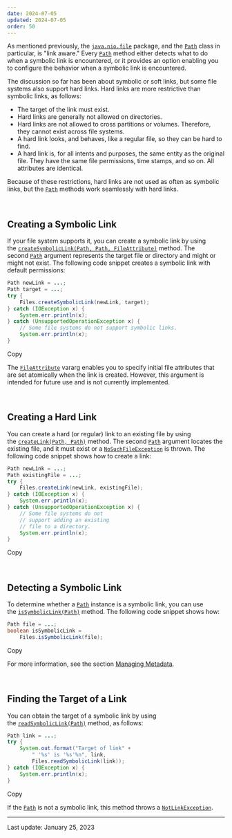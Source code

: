 ```yaml
---
date: 2024-07-05
updated: 2024-07-05
order: 50
---
```

As mentioned previously, the [`java.nio.file`](https://docs.oracle.com/en/java/javase/22/docs/api/java.base/java/nio/file/package-summary.html) package, and the [`Path`](https://docs.oracle.com/en/java/javase/22/docs/api/java.base/java/nio/file/Path.html) class in particular, is "link aware." Every [`Path`](https://docs.oracle.com/en/java/javase/22/docs/api/java.base/java/nio/file/Path.html) method either detects what to do when a symbolic link is encountered, or it provides an option enabling you to configure the behavior when a symbolic link is encountered.

The discussion so far has been about symbolic or soft links, but some file systems also support hard links. Hard links are more restrictive than symbolic links, as follows:

- The target of the link must exist.
- Hard links are generally not allowed on directories.
- Hard links are not allowed to cross partitions or volumes. Therefore, they cannot exist across file systems.
- A hard link looks, and behaves, like a regular file, so they can be hard to find.
- A hard link is, for all intents and purposes, the same entity as the original file. They have the same file permissions, time stamps, and so on. All attributes are identical.

Because of these restrictions, hard links are not used as often as symbolic links, but the [`Path`](https://docs.oracle.com/en/java/javase/22/docs/api/java.base/java/nio/file/Path.html) methods work seamlessly with hard links.

 

## Creating a Symbolic Link

If your file system supports it, you can create a symbolic link by using the [`createSymbolicLink(Path, Path, FileAttribute)`](https://docs.oracle.com/en/java/javase/22/docs/api/java.base/java/nio/file/Files.html#createSymbolicLink(java.nio.file.Path,java.nio.file.Path,java.nio.file.attribute.FileAttribute...)) method. The second [`Path`](https://docs.oracle.com/en/java/javase/22/docs/api/java.base/java/nio/file/Path.html) argument represents the target file or directory and might or might not exist. The following code snippet creates a symbolic link with default permissions:

```java
Path newLink = ...;
Path target = ...;
try {
    Files.createSymbolicLink(newLink, target);
} catch (IOException x) {
    System.err.println(x);
} catch (UnsupportedOperationException x) {
    // Some file systems do not support symbolic links.
    System.err.println(x);
}
```

Copy

The [`FileAttribute`](https://docs.oracle.com/en/java/javase/22/docs/api/java.base/java/nio/file/attribute/FileAttribute.html) vararg enables you to specify initial file attributes that are set atomically when the link is created. However, this argument is intended for future use and is not currently implemented.

 

## Creating a Hard Link

You can create a hard (or regular) link to an existing file by using the [`createLink(Path, Path)`](https://docs.oracle.com/en/java/javase/22/docs/api/java.base/java/nio/file/Files.html#createLink(java.nio.file.Path,java.nio.file.Path)) method. The second [`Path`](https://docs.oracle.com/en/java/javase/22/docs/api/java.base/java/nio/file/Path.html) argument locates the existing file, and it must exist or a [`NoSuchFileException`](https://docs.oracle.com/en/java/javase/22/docs/api/java.base/java/nio/file/NoSuchFileException.html) is thrown. The following code snippet shows how to create a link:

```java
Path newLink = ...;
Path existingFile = ...;
try {
    Files.createLink(newLink, existingFile);
} catch (IOException x) {
    System.err.println(x);
} catch (UnsupportedOperationException x) {
    // Some file systems do not
    // support adding an existing
    // file to a directory.
    System.err.println(x);
}
```

Copy

 

## Detecting a Symbolic Link

To determine whether a [`Path`](https://docs.oracle.com/en/java/javase/22/docs/api/java.base/java/nio/file/Path.html) instance is a symbolic link, you can use the [`isSymbolicLink(Path)`](https://docs.oracle.com/en/java/javase/22/docs/api/java.base/java/nio/file/Files.html#isSymbolicLink(java.nio.file.Path)) method. The following code snippet shows how:

```java
Path file = ...;
boolean isSymbolicLink =
    Files.isSymbolicLink(file);
```

Copy

For more information, see the section [Managing Metadata](https://dev.java/learn/java-io/file-system/metadata/).

 

## Finding the Target of a Link

You can obtain the target of a symbolic link by using the [`readSymbolicLink(Path)`](https://docs.oracle.com/en/java/javase/22/docs/api/java.base/java/nio/file/Files.html#readSymbolicLink(java.nio.file.Path)) method, as follows:

```java
Path link = ...;
try {
    System.out.format("Target of link" +
        " '%s' is '%s'%n", link,
        Files.readSymbolicLink(link));
} catch (IOException x) {
    System.err.println(x);
}
```

Copy

If the [`Path`](https://docs.oracle.com/en/java/javase/22/docs/api/java.base/java/nio/file/Path.html) is not a symbolic link, this method throws a [`NotLinkException`](https://docs.oracle.com/en/java/javase/22/docs/api/java.base/java/nio/file/NotLinkException.html).

---
Last update: January 25, 2023